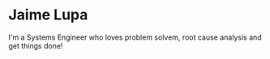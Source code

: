 # Jaime Lupa
I'm a Systems Engineer who loves problem solvem, root cause analysis and get things done!
